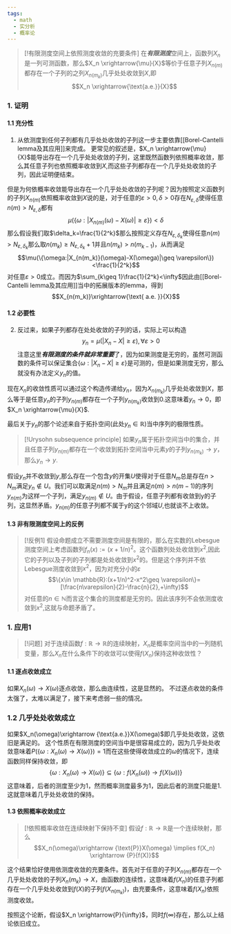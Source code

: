```yaml
---
tags:
  - math
  - 实分析
  - 概率论
---
```

> [!有限测度空间上依照测度收敛的充要条件]
> 在***有限测度***空间上，函数列$X_n$是一列可测函数，那么$X_n \xrightarrow{\mu}{X}$等价于任意子列$X_{n(m)}$都存在一个子列的之列$X_{n(m_k)}$几乎处处收敛到$X$,即$$X_n \xrightarrow{\text{a.e.}}{X}$$

### 1. 证明
#### 1.1 充分性

1. 从依测度到任何子列都有几乎处处收敛的子列这一步主要依靠[[Borel-Cantelli lemma及其应用]]来完成。
更常见的叙述是，$X_n \xrightarrow{\mu}{X}$能导出存在一个几乎处处收敛的子列，这里既然函数列依照概率收敛，那么其任意子列也依照概率收敛到$X$,而这些子列都存在一个几乎处处收敛的子列，因此证明便结束。

但是为何依概率收敛能导出存在一个几乎处处收敛的子列呢？因为按照定义函数列的子列$X_{n(m)}$依照概率收敛到$X$说的是，对于任意的$\varepsilon>0,\delta>0$存在$N_{\varepsilon,\delta}$使得任意$n(m)>N_{\varepsilon,\delta}$都有$$\mu(\{\omega:|X_{n(m)}(\omega)-X(\omega)|\geq \varepsilon\})<\delta$$
那么假设我们取$\delta_k=\frac{1}{2^k}$那么按照定义存在$N_{\varepsilon,\delta_k}$使得任意$n(m)>N_{\varepsilon,\delta_k}$那么取$n(m_k) \geq  N_{\varepsilon,\delta_k}+1$并且$n(m_k)>n(m_{k-1})$，从而满足$$\mu(\{\omega:|X_{n(m_k)}(\omega)-X(\omega)|\geq \varepsilon\})<\frac{1}{2^k}$$对任意$\varepsilon>0$成立。而因为$\sum_{k\geq 1}\frac{1}{2^k}<\infty$因此由[[Borel-Cantelli lemma及其应用]]当中的拓展版本的lemma，得到$$X_{n(m_k)}\xrightarrow{\text{ a.e. }}{X}$$
#### 1.2 必要性

2. 反过来，如果子列都存在处处收敛的子列的话，实际上可以构造$$y_n=\mu(|X_n-X|\geq \varepsilon),\forall \varepsilon>0$$注意这里***有限测度的条件就非常重要***了，因为如果测度是无穷的，虽然可测函数的条件可以保证集合$\{\omega:|X_n-X|\geq \varepsilon\}$是可测的，但是如果测度无穷，那么就没有办法定义$y_n$的值。

现在$X_n$的收敛性质可以通过这个构造传递给$y_n$，因为$X_{n(m_k)}$几乎处处收敛到$X$，那么等于是任意$y_n$的子列$y_{n(m)}$都存在一个子列$y_{n(m_k)}$收敛到0.这意味着$y_n\to 0$，即 $X_n \xrightarrow{\mu}{X}$.

最后关于$y_n$的那个论述来自于拓扑空间(此处$y_n \in \mathbb{R}$)当中序列的极限性质。

> [!Urysohn subsequence principle]
> 如果$y_n$属于拓扑空间当中的集合，并且任意子列$y_{n(m)}$都存在一个收敛到拓扑空间当中元素$y$的子列$y_{n(m_k)}\to y$，那么$y_n\to y$.

假设$y_n$并不收敛到$y$,那么存在一个包含$y$的开集$U$使得对于任意$N_m$总是存在$n>N_m$满足$y_n \not \in U$。我们可以取满足$n(m)>N_m$并且满足$n(m)>n(m-1)$的序列$y_{n(m)}$为这样一个子列，满足$y_{n(m)} \not \in U$。由于假设，任意子列都有收敛到y的子列，这显然矛盾。$y_{n(m)}$的任意子列都不属于y的这个邻域$U$,也就谈不上收敛。

#### 1.3 非有限测度空间上的反例

> [!反例1]
> 假设命题成立不需要测度空间是有限的，那么在实数的Lebesgue测度空间上考虑函数列$f_n(x):=(x+1/n)^2$。这个函数列处处收敛到$x^2$,因此它的子列以及子列的子列都是处处收敛到$x^2$的。但是这个序列并不依Lebesgue测度收敛到$x^2$，因为对充分小的$\varepsilon$$$\{x\in \mathbb{R}:(x+1/n)^2-x^2\geq \varepsilon\}=[\frac{n\varepsilon}{2}-\frac{n}{2},+\infty)$$对任意的$n\in \mathbb{N}$而言这个集合的测度都是无穷的。因此该序列不会依测度收敛到$x^2$,这就与命题矛盾了。

### 1. 应用1

> [!问题]
> 对于连续函数$f:\mathbb{R}\to \mathbb{R}$的连续映射，$X_n$是概率空间当中的一列随机变量，那么$X_n$在什么条件下的收敛可以使得$f(X_n)$保持这种收敛性？
> 

#### 1.1 逐点收敛成立

如果$X_n(\omega)\to X(\omega)$逐点收敛，那么由连续性，这是显然的。
不过逐点收敛的条件太强了，太难以满足了，接下来考虑弱一些的情况。

### 1.2 几乎处处收敛成立

如果$X_n(\omega)\xrightarrow {\text{a.e.}}X(\omega)$即几乎处处收敛，这依旧是满足的。
这个性质在有限测度的空间当中是很容易成立的，因为几乎处处收敛意味着$P(\{\omega:X_n(\omega)\to X(\omega)\})=1$而在这些使得收敛成立的$\omega$的情况下，连续函数同样保持收敛，即$$\{\omega:X_n(\omega)\to X(\omega)\} \subseteq \{\omega:f(X_n(\omega))\to f(X(\omega))\}$$
这意味着，后者的测度至少为1，然而概率测度最多为1，因此后者的测度只能是1.这就意味着几乎处处收敛的保持。
#### 1.3 依照概率收敛成立

> [!依照概率收敛在连续映射下保持不变]
> 假设$f:\mathbb{R}\to \mathbb{R}$是一个连续映射，那么
> $$X_n(\omega)\xrightarrow {\text{P}}X(\omega) \implies f(X_n) \xrightarrow {P}{f(X)}$$

这个结果恰好使用依测度收敛的充要条件。首先对于任意的子列$X_{n(m)}$都存在一个几乎处处收敛的子列$X_n(m_k)\to X$，由函数的连续性，这意味着$f(X_n)$的任意子列都存在一个几乎处处收敛到$f(X)$的子列$f(X_{n(m_k)})$，由充要条件，这意味着$f(X_n)$依照测度收敛。

按照这个论断，假设$X_n \xrightarrow{P}{\infty}$，同时$f(\infty)$存在，那么以上结论依旧成立。








